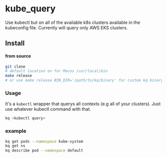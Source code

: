 # kube_query

Use kubectl but on all of the available k8s clusters available in the kubeconfig file. 
Currently will query only AWS EKS clusters.

## Install 

#### from source 

```bash
git clone
# default location on for Macos /usr/local/bin
make release
# or use make release BIN_DIR='/path/to/kq/binary' for custom kq binary location
```

### Usage

It's a `kubectl` wrapper that querys all contexts (e.g all of your clusters).
Just use whatever kubectl command with that.  

```bash
kq <kubectl query>
```



### example

```bash
kq get pods --namespace kube-system
kq get ns
kq describe pod --namespace default
```
